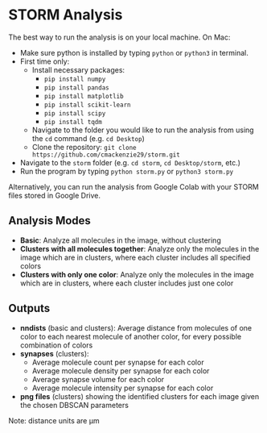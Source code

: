 # STORM Analysis

The best way to run the analysis is on your local machine. On Mac:
- Make sure python is installed by typing `python` or `python3` in terminal.
- First time only:
	- Install necessary packages:
		- `pip install numpy`
		- `pip install pandas`
		- `pip install matplotlib`
		- `pip install scikit-learn`
		- `pip install scipy`
		- `pip install tqdm`
	- Navigate to the folder you would like to run the analysis from using the `cd` command (e.g. `cd Desktop`)
	- Clone the repository: `git clone https://github.com/cmackenzie29/storm.git`
- Navigate to the `storm` folder (e.g. `cd storm`, `cd Desktop/storm`, etc.)
- Run the program by typing `python storm.py` or `python3 storm.py`

Alternatively, you can run the analysis from Google Colab with your STORM files stored in Google Drive.

## Analysis Modes
- **Basic**: Analyze all molecules in the image, without clustering
- **Clusters with all molecules together**: Analyze only the molecules in the image which are in clusters, where each cluster includes all specified colors
- **Clusters with only one color**: Analyze only the molecules in the image which are in clusters, where each cluster includes just one color

## Outputs
- **nndists** (basic and clusters): Average distance from molecules of one color to each nearest molecule of another color, for every possible combination of colors
- **synapses** (clusters):
	- Average molecule count per synapse for each color
	- Average molecule density per synapse for each color
	- Average synapse volume for each color
	- Average molecule intensity per synapse for each color
- **png files** (clusters) showing the identified clusters for each image given the chosen DBSCAN parameters

Note: distance units are μm
